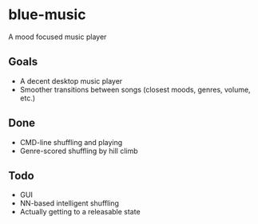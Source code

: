 # blue-music
A mood focused music player

## Goals
- A decent desktop music player
- Smoother transitions between songs (closest moods, genres, volume, etc.)

## Done
- CMD-line shuffling and playing
- Genre-scored shuffling by hill climb

## Todo
- GUI
- NN-based intelligent shuffling
- Actually getting to a releasable state
